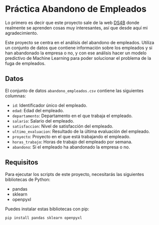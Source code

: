 # Práctica Abandono de Empleados

Lo primero es decir que este proyecto sale de la web [DS4B](https://ds4b.teachable.com/) donde realmente se aprenden cosas muy interesantes, así que desde aquí mi agradecimiento.

Este proyecto se centra en el análisis del abandono de empleados. Utiliza un conjunto de datos que contiene información sobre los empleados y si han abandonado la empresa o no, y con ese análisis hacer un modelo predictivo de Machine Learning para poder solucionar el problema de la fuga de empleados. 

## Datos

El conjunto de datos `abandono_empleados.csv` contiene las siguientes columnas:

- `id`: Identificador único del empleado.
- `edad`: Edad del empleado.
- `departamento`: Departamento en el que trabaja el empleado.
- `salario`: Salario del empleado.
- `satisfaccion`: Nivel de satisfacción del empleado.
- `ultimo_evaluacion`: Resultado de la última evaluación del empleado.
- `proyecto`: Proyecto en el que está trabajando el empleado.
- `horas_trabajo`: Horas de trabajo del empleado por semana.
- `abandono`: Si el empleado ha abandonado la empresa o no.

## Requisitos

Para ejecutar los scripts de este proyecto, necesitarás las siguientes bibliotecas de Python:

- pandas
- sklearn
- openpyxl

Puedes instalar estas bibliotecas con pip:

```shell
pip install pandas sklearn openpyxl